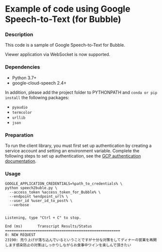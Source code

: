 # Example of code using Google Speech-to-Text (for Bubble)

### Description

This code is a sample of Google Speech-to-Text for Bubble.

Viewer application via WebSocket is now supported.

### Dependencies
- Python 3.7+
- google-cloud-speech 2.4+

In addition, please add the project folder to PYTHONPATH and `conda or pip install` the following packages:
- `pyaudio`
- `termcolor`
- `urllib`
- `json`

### Preparation ###

To run the client library, you must first set up authentication by creating a service account and setting an environment variable. Complete the following steps to set up authentication, see the [GCP authentication documentation](https://cloud.google.com/speech-to-text/docs/libraries?hl=ja#client-libraries-install-python).

### Usage ###

```
GOOGLE_APPLICATION_CREDENTIALS=%path_to_credentials% \
python speech2buble.py \
  --access_token %access_token_for_Bubble% \
  --endpoint %endpoint_url% \
  --user_id %user_id_to_post% \
  --verbose


Listening, type "Ctrl + C" to stop.

End (ms)       Transcript Results/Status
=====================================================
0: NEW REQUEST
23190: 売り上げが落ち込んでいるということですが十分な対策をしてディナーの営業を再開します感染防止の対策はしっかりしながらお食事中ワインを楽しんで頂きたい
```
